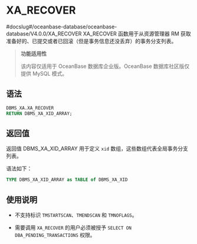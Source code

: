 XA_RECOVER 
===============================
#docslug#/oceanbase-database/oceanbase-database/V4.0.0/XA_RECOVER
XA_RECOVER 函数用于从资源管理器 RM 获取准备好的、已提交或者已回滚（但是事务信息还没丢弃）的事务分支列表。


>**功能适用性**
>
>该内容仅适用于 OceanBase 数据库企业版。OceanBase 数据库社区版仅提供 MySQL 模式。

语法 
-----------

```sql
DBMS_XA.XA_RECOVER 
RETURN DBMS_XA_XID_ARRAY;
```



返回值 
------------

返回值 DBMS_XA_XID_ARRAY 用于定义 `xid` 数组，这些数组代表全局事务分支列表。

语法如下：

```sql
TYPE DBMS_XA_XID_ARRAY as TABLE of DBMS_XA_XID
```



使用说明 
-------------------------

* 不支持标识 `TMSTARTSCAN`、`TMENDSCAN` 和 `TMNOFLAGS`。

  

* 需要调用 `XA_RECOVER` 的用户必须被授予 `SELECT ON DBA_PENDING_TRANSACTIONS` 权限。

  



